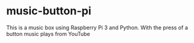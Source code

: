 # music-button-pi
This is a music box using Raspberry Pi 3 and Python. With the press of a button music plays from YouTube
